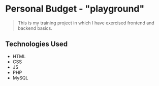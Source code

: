 # Personal Budget - "playground"
> This is my training project in which I have exercised frontend and backend basics.

## Technologies Used
- HTML
- CSS
- JS
- PHP
- MySQL
